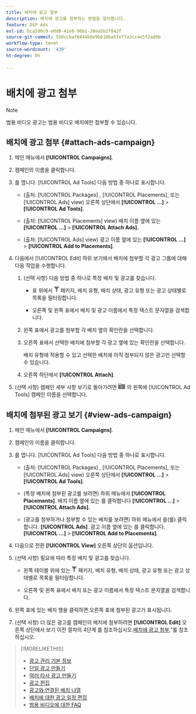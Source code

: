 ```yaml
---
title: 배치에 광고 첨부
description: 배치에 광고를 첨부하는 방법을 알아봅니다.
feature: DSP Ads
exl-id: bca590c9-e0d0-41e6-96b1-26ea5b2f842f
source-git-commit: 550ccbaf6844b9e9bb10ba5fef7a3cc4e5f2ad9b
workflow-type: tm+mt
source-wordcount: '439'
ht-degree: 0%

---
```


# 배치에 광고 첨부

>[!NOTE]
>
>범용 비디오 광고는 범용 비디오 배치에만 첨부할 수 있습니다.

## 배치에 광고 첨부 {#attach-ads-campaign}

1. 메인 메뉴에서 **[!UICONTROL Campaigns]**.

1. 캠페인의 이름을 클릭합니다.

1. 를 엽니다. [!UICONTROL Ad Tools] 다음 방법 중 하나로 표시합니다.

   * (출처: [!UICONTROL Packages] , [!UICONTROL Placements], 또는 [!UICONTROL Ads] view) 오른쪽 상단에서 **[!UICONTROL ...]** > **[!UICONTROL Ad Tools]**.

   * (출처: [!UICONTROL Placements] view) 배치 이름 옆에 있는  **[!UICONTROL ...]** > **[!UICONTROL Attach Ads].**

   * (출처: [!UICONTROL Ads] view) 광고 이름 옆에 있는  **[!UICONTROL ...]** > **[!UICONTROL Add to Placements]**.

1. 다음에서 [!UICONTROL Edit] 하위 보기에서 배치에 첨부할 각 광고 그룹에 대해 다음 작업을 수행합니다.

   1. (선택 사항) 다음 방법 중 하나로 특정 배치 및 광고를 찾습니다.

      * 표 위에서 ![필터](/help/dsp/assets/filter.png) 패키지, 배치 유형, 배치 상태, 광고 유형 또는 광고 상태별로 목록을 필터링합니다.

      * 오른쪽 및 왼쪽 표에서 배치 및 광고 이름에서 특정 텍스트 문자열을 검색합니다.

   1. 왼쪽 표에서 광고를 첨부할 각 배치 옆의 확인란을 선택합니다.

   1. 오른쪽 표에서 선택한 배치에 첨부할 각 광고 옆에 있는 확인란을 선택합니다.

      배치 유형에 적용할 수 있고 선택한 배치에 아직 첨부되지 않은 광고만 선택할 수 있습니다.

   1. 오른쪽 하단에서  **[!UICONTROL Attach]**.

1. (선택 사항) 캠페인 세부 사항 보기로 돌아가려면 ![폴더로 돌아가기](/help/dsp/assets/breadcrumb-return.png "폴더로 돌아가기") 의 왼쪽에 [!UICONTROL Ad Tools] 캠페인 이름을 선택합니다.

## 배치에 첨부된 광고 보기 {#view-ads-campaign}

<!-- should be a separate page, combined with "List the Placements Associated with an Ad" (although that pertains to a single ad only), or maybe just rename this topic -->

1. 메인 메뉴에서 **[!UICONTROL Campaigns]**.

1. 캠페인의 이름을 클릭합니다.

1. 를 엽니다. [!UICONTROL Ad Tools] 다음 방법 중 하나로 표시합니다.

   * (출처: [!UICONTROL Packages] , [!UICONTROL Placements], 또는 [!UICONTROL Ads] view) 오른쪽 상단에서 **[!UICONTROL ...]** > **[!UICONTROL Ad Tools]**.

   * (특정 배치에 첨부된 광고를 보려면) 하위 메뉴에서 **[!UICONTROL Placements]**. 배치 이름 옆에 있는 를 클릭합니다  **[!UICONTROL ...]** > **[!UICONTROL Attach Ads].**

   * (광고를 첨부하거나 첨부할 수 있는 배치를 보려면) 하위 메뉴에서 을(를) 클릭합니다. **[!UICONTROL Ads]**. 광고 이름 옆에 있는 를 클릭합니다.  **[!UICONTROL ...]** > **[!UICONTROL Add to Placements]**.

1. 다음으로 전환 **[!UICONTROL View]** 오른쪽 상단의 옵션입니다.

1. (선택 사항) 필요에 따라 특정 배치 및 광고를 찾습니다.

   * 왼쪽 테이블 위에 있는 ![필터](/help/dsp/assets/filter.png) 패키지, 배치 유형, 배치 상태, 광고 유형 또는 광고 상태별로 목록을 필터링합니다.

   * 오른쪽 및 왼쪽 표에서 배치 또는 광고 이름에서 특정 텍스트 문자열을 검색합니다.

1. 왼쪽 표에 있는 배치 행을 클릭하면 오른쪽 표에 첨부된 광고가 표시됩니다.

1. (선택 사항) 더 많은 광고를 캠페인의 배치에 첨부하려면 **[!UICONTROL Edit]** 오른쪽 상단에서 보기 이전 절차의 4단계 를 참조하십시오.[배치에 광고 첨부](#attach-ads-campaign),&quot;를 참조하십시오.

>[!MORELIKETHIS]
>
>* [광고 관리 기본 정보](ad-about.md)
>* [단일 광고 만들기](ad-create.md)
>* [여러 타사 광고 만들기](ad-create-multiple.md)
>* [광고 편집](ad-edit.md)
>* [광고와 연결된 배치 나열](ad-list-placements.md)
>* [배치에 대한 광고 일정 편집](/help/dsp/campaign-management/placements/placement-edit-ad-schedule.md)
>* [범용 비디오에 대한 FAQ](/help/dsp/campaign-management/faq-universal-video.md)
